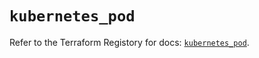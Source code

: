 # `kubernetes_pod`

Refer to the Terraform Registory for docs: [`kubernetes_pod`](https://www.terraform.io/docs/providers/kubernetes/r/pod).
